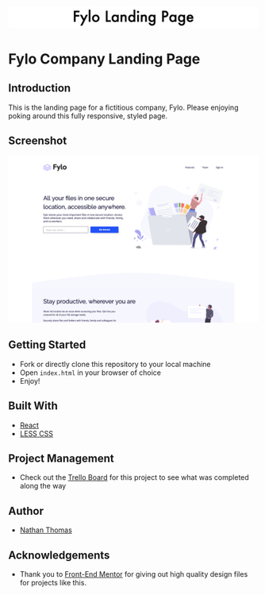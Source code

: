 <h1 align="center"><img src="./assets/readme-title.png"></h1>

# Fylo Company Landing Page

## Introduction

This is the landing page for a fictitious company, Fylo. Please enjoying poking around this fully responsive, styled page.

## Screenshot

![Fylo landing page](./assets/readme-screenshot.png)

## Getting Started

- Fork or directly clone this repository to your local machine
- Open `index.html` in your browser of choice
- Enjoy!

## Built With

- [React](https://reactjs.org/)
- [LESS CSS](http://lesscss.org/)

## Project Management

- Check out the [Trello Board](https://trello.com/b/xKXl8EZg/fylo-landing-page) for this project to see what was completed along the way

## Author

- [Nathan Thomas](https://github.com/nwthomas)

## Acknowledgements

- Thank you to [Front-End Mentor](https://www.frontendmentor.io/) for giving out high quality design files for projects like this.
